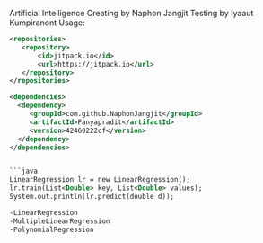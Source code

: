 Artificial Intelligence
Creating by Naphon Jangjit
Testing by Iyaaut Kumpiranont
Usage:
```xml
<repositories>
   <repository>
       <id>jitpack.io</id>
       <url>https://jitpack.io</url>
   </repository>
</repositories>

<dependencies>
  <dependency>
     <groupId>com.github.NaphonJangjit</groupId>
     <artifactId>Panyapradit</artifactId>
     <version>42460222cf</version>
  </dependency>
</dependencies>


```java
LinearRegression lr = new LinearRegression();
lr.train(List<Double> key, List<Double> values);
System.out.println(lr.predict(double d));

-LinearRegression
-MultipleLinearRegression
-PolynomialRegression
